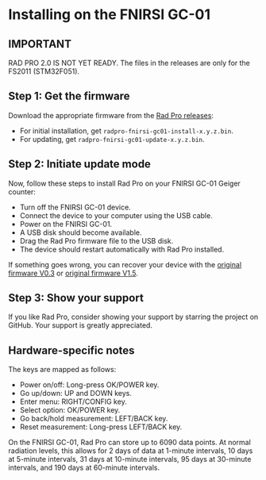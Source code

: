 # Installing on the FNIRSI GC-01

## IMPORTANT

RAD PRO 2.0 IS NOT YET READY. The files in the releases are only for the FS2011 (STM32F051).

## Step 1: Get the firmware

Download the appropriate firmware from the [Rad Pro releases](https://github.com/Gissio/radpro/releases):
  * For initial installation, get `radpro-fnirsi-gc01-install-x.y.z.bin`.
  * For updating, get `radpro-fnirsi-gc01-update-x.y.z.bin`.

## Step 2: Initiate update mode

Now, follow these steps to install Rad Pro on your FNIRSI GC-01 Geiger counter:

* Turn off the FNIRSI GC-01 device.
* Connect the device to your computer using the USB cable.
* Power on the FNIRSI GC-01.
* A USB disk should become available.
* Drag the Rad Pro firmware file to the USB disk.
* The device should restart automatically with Rad Pro installed.

If something goes wrong, you can recover your device with the [original firmware V0.3](devices/FNIRSI%20GC-01/FNIRSI%20GC-01%20V0.3.zip) or [original firmware V1.5](devices/FNIRSI%20GC-01/FNIRSI%20GC-01%20V1.5.bin).

## Step 3: Show your support

If you like Rad Pro, consider showing your support by starring the project on GitHub. Your support is greatly appreciated.

## Hardware-specific notes

The keys are mapped as follows:

  * Power on/off: Long-press OK/POWER key.
  * Go up/down: UP and DOWN keys.
  * Enter menu: RIGHT/CONFIG key.
  * Select option: OK/POWER key.
  * Go back/hold measurement: LEFT/BACK key.
  * Reset measurement: Long-press LEFT/BACK key.

On the FNIRSI GC-01, Rad Pro can store up to 6090 data points. At normal radiation levels, this allows for 2 days of data at 1-minute intervals, 10 days at 5-minute intervals, 31 days at 10-minute intervals, 95 days at 30-minute intervals, and 190 days at 60-minute intervals.
